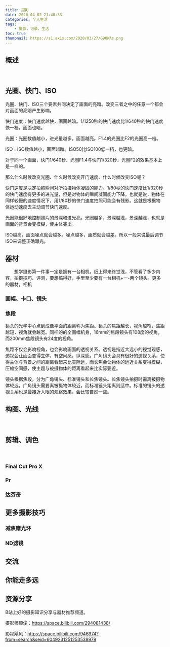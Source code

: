 ```yaml
---
title: 摄影
date: 2020-04-02 21:40:33
categories: 个人生活
tags:
    - 摄影，记录，生活
toc: true
thumbnail: https://s1.ax1x.com/2020/03/27/G9OWAs.png
---
```


## 概述

　　



<!--more-->

## 光圈、快门、ISO

   光圈、快门、ISO三个要素共同决定了画面的亮暗。改变三者之中的任意一个都会对画面的亮暗产生影响。

快门速度：快门速度越快，画面越暗。1/1250秒的快门速度比1/640秒的快门速度快一档，画面也暗。

光圈：光圈数值越小，进光量越多，画面越亮。F1.4的光圈比F2的光圈高一档。

ISO：ISO数值越小，画面越暗。ISO50比ISO100低一档，也更暗。

对于同一个画面，快门1/640秒、光圈F1.4与快门1/320秒、光圈F2的效果基本上是一样的。

那么什么时候改变光圈、什么时候改变开门速度、什么时候改变ISO呢？

快门速度是决定拍照瞬间对所拍摄物体凝固的能力。1/80秒的快门速度比1/320秒的快门速度有更多的进光量，但是对物体的瞬间凝固能力下降。也就是说，物体在同样较慢的速度情况下，用1/80秒的快门速度拍照可能会有残影。这就是根据物体运动速度去主动调节快门速度。

光圈能很好地控制照片的景深和进光亮。光圈越多，景深越浅，景深越浅，也就是画面的背景会变模糊，使主体突出。

ISO越高，画面噪点就会越多。噪点越多，画质就会越差。所以一般来说最后调节ISO来调整正确曝光。

## 器材

　　想学摄影第一件事一定是拥有一台相机，纸上得来终觉浅，不管看了多少内容，拍摄技巧、评测，要想搞得好，手里至少要有一台相机+一-两个镜头。更多的器材，相机

### 画幅、卡口、镜头



### 焦段

镜头的光学中心点到成像平面的距离称为焦距。镜头的焦距越长，视角越窄，焦距越短，视角就会越宽。同样的的全画幅机身，16mm的焦段镜头有108度的视角，而200mm焦段镜头有24度的视角。

焦距不仅会影响视角，也会影响画面的透视关系。透视是指近大远小的视觉观感，透视会让画面变得立体，有空间感，纵深感。广角镜头会具有很好的透视关系，使得主体与背景之间的距离看起来比实际远，而长焦会让物体的远近关系变得模糊，压缩空间感，使主题与被摄物体的距离看起来比实际要近。

镜头根据焦段，分为广角镜头、标准镜头和长焦镜头。长焦镜头拍摄时需离被摄物体较远，广角镜头需要离被摄物体较近，而标准镜头距离则适中。标准的镜头的透视关系也是最接近人眼的观察效果，会比较自然一些。



## 构图、光线

　

## 剪辑、调色

　　

### Final Cut Pro X



### Pr



### 达芬奇



## 更多摄影技巧

### 减焦赠光环



### ND滤镜





## 交流





## 你能走多远



## 资源分享

B站上好的摄影知识分享与器材推荐频道。

摄影师顾俊：https://space.bilibili.com/294081438/

影视飓风：https://space.bilibili.com/946974?from=search&seid=6049231251253538979

